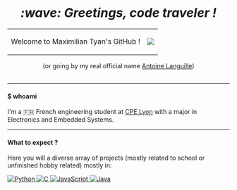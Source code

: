 
<div align="center">
<h1> <i> :wave: Greetings, code traveler ! </i> </h1>
</div>

<div align="center">
<table>
  <tr>
    <td>
       <p>
         Welcome to Maximilian Tyan's GitHub ! 
       </p>
    </td>
    <td>
      <img src=https://user-images.githubusercontent.com/78541521/227804083-7cc797fc-9008-45f2-9f23-d33a9bae3fab.gif>
    </td>
  </tr>
</table>

</div>

<div align="center">
(or going by my real official name <a href=https://www.linkedin.com/in/antoine-languille/>Antoine Languille</a>)
</div>
<br>

---

#### $ whoami

I'm a :fr: French  engineering student at [CPE Lyon](https://www.cpe.fr/) with a major in Electronics and Embedded Systems.

---

#### What to expect ?
Here you will a diverse array of projects (mostly related to school or unfinished hobby related) mostly in:
<p align="left">
    <a href="https://www.python.org" target="_blank">
      <img alt="Python" src="https://img.shields.io/badge/Python%20-%2314354C.svg?logo=python&logoColor=white&style=for-the-badge">
    </a>
    <a href="https://www.cprogramming.com/" target="_blank"> 
      <img alt="C" src="https://img.shields.io/badge/C_Language%20-%232370ED.svg?logo=c&logoColor=white&style=for-the-badge">
    </a>
    <a href="https://developer.mozilla.org/en-US/docs/Web/JavaScript" target="_blank"> 
     <img alt="JavaScript" src="https://img.shields.io/badge/JavaScript%20-%23F7DF1E.svg?logo=javascript&logoColor=black&style=for-the-badge">
    </a>
     <a href="https://www.java.com" target="_blank"> 
    <img alt="Java" src="https://img.shields.io/badge/Java-%23007396.svg?logo=java&logoColor=white&style=for-the-badge">
    </a>
</p>

